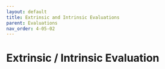 ```yaml
---
layout: default
title: Extrinsic and Intrinsic Evaluations
parent: Evaluations
nav_order: 4-05-02
---
```


# Extrinsic / Intrinsic Evaluation

